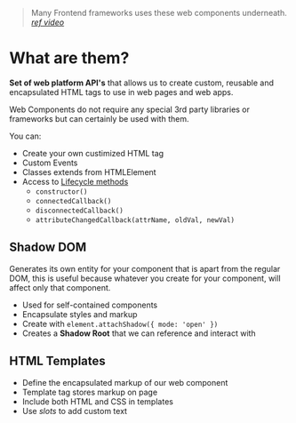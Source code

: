 > Many Frontend frameworks uses these web components underneath. _[ref video](https://www.youtube.com/watch?v=PCWaFLy3VUo)_

# What are them?

**Set of web platform API's** that allows us to create custom, reusable and encapsulated HTML tags to use in web pages and web apps.

Web Components do not require any special 3rd party libraries or frameworks but can certainly be used with them.

You can:

* Create your own custimized HTML tag
* Custom Events
* Classes extends from HTMLElement
* Access to [Lifecycle methods](https://developer.mozilla.org/en-US/docs/Web/Web_Components/Using_custom_elements#using_the_lifecycle_callbacks)
	* `constructor()`
	* `connectedCallback()`
	* `disconnectedCallback()`
	* `attributeChangedCallback(attrName, oldVal, newVal)`

## Shadow DOM

Generates its own entity for your component that is apart from the regular DOM, this is useful because whatever you create for your component, will affect only that component.

* Used for self-contained components
* Encapsulate styles and markup
* Create with `element.attachShadow({ mode: 'open' })`
* Creates a **Shadow Root** that we can reference and interact with

## HTML Templates

* Define the encapsulated markup of our web component
* Template tag stores markup on page
* Include both HTML and CSS in templates
* Use _slots_ to add custom text
